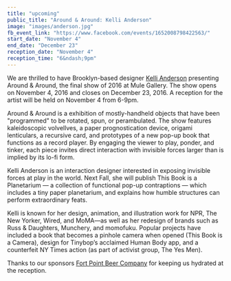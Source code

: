 ```yaml
---
title: "upcoming"
public_title: "Around & Around: Kelli Anderson"
image: "images/anderson.jpg"
fb_event_link: "https://www.facebook.com/events/1652008798422563/"
start_date: "November 4"
end_date: "December 23"
reception_date: "November 4"
reception_time: "6&ndash;9pm"
---
```


We are thrilled to have Brooklyn-based designer [Kelli Anderson](http://www.kellianderson.com/) presenting Around & Around, the final show of 2016 at Mule Gallery. The show opens on November 4, 2016 and closes on December 23, 2016. A reception for the artist will be held on November 4 from 6-9pm.

Around & Around is a exhibition of mostly-handheld objects that have been "programmed" to be rotated, spun, or perambulated. The show features kaleidoscopic volvellves, a paper prognostication device, origami lenticulars, a recursive card, and prototypes of a new pop-up book that functions as a record player. By engaging the viewer to play, ponder, and tinker, each piece invites direct interaction with invisible forces larger than is implied by its lo-fi form.

Kelli Anderson is an interaction designer interested in exposing invisible forces at play in the world. Next Fall, she will publish This Book is a Planetarium — a collection of functional pop-up contraptions — which includes a tiny paper planetarium, and explains how humble structures can perform extraordinary feats. 

Kelli is known for her design, animation, and illustration work for NPR, The New Yorker, Wired, and MoMA—as well as her redesign of brands such as Russ & Daughters, Munchery, and momofuku. Popular projects have included a book that becomes a pinhole camera when opened (This Book is a Camera), design for Tinybop’s acclaimed Human Body app, and a counterfeit NY Times action (as part of activist group, The Yes Men).

Thanks to our sponsors [Fort Point Beer Company](http://www.fortpointbeer.com/) for keeping us hydrated at the reception.
